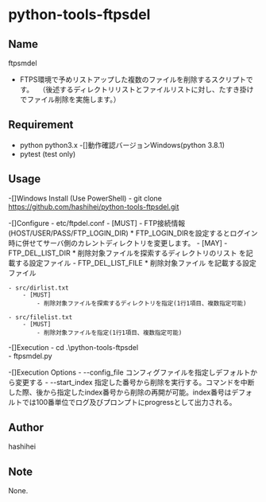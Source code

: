 # python-tools-ftpsdel
## Name
ftpsmdel
* FTPS環境で予めリストアップした複数のファイルを削除するスクリプトです。
　（後述するディレクトリリストとファイルリストに対し、たすき掛けでファイル削除を実施します。）

## Requirement
* python python3.x
    -[]動作確認バージョンWindows(python 3.8.1)
* pytest (test only)

## Usage
-[]Windows Install (Use PowerShell)
    - git clone https://github.com/hashihei/python-tools-ftpsdel.git

-[]Configure
    - etc/ftpdel.conf
        - [MUST]
            - FTP接続情報(HOST/USER/PASS/FTP_LOGIN_DIR)
                * FTP_LOGIN_DIRを設定するとログイン時に併せてサーバ側のカレントディレクトリを変更します。
        - [MAY]
            - FTP_DEL_LIST_DIR
                * 削除対象ファイルを探索するディレクトリのリスト を記載する設定ファイル
            - FTP_DEL_LIST_FILE 
                * 削除対象ファイル を記載する設定ファイル
    
    - src/dirlist.txt
        - [MUST]
            - 削除対象ファイルを探索するディレクトリを指定(1行1項目、複数指定可能)

    - src/filelist.txt
        - [MUST]
            - 削除対象ファイルを指定(1行1項目、複数指定可能)

-[]Execution
    - cd .\python-tools-ftpsdel\
    - ftpsmdel.py

-[]Execution Options
    - --config_file コンフィグファイルを指定しデフォルトから変更する
    - --start_index 指定した番号から削除を実行する。コマンドを中断した際、後から指定したindex番号から削除の再開が可能。index番号はデフォルトでは100番単位でログ及びプロンプトにprogressとして出力される。

## Author
hashihei

## Note
None.
